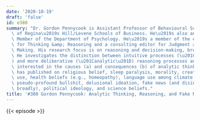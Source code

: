 ```yaml
---
date: '2020-10-19'
draft: 'false'
id: e380
summary: "Dr. Gordon Pennycook is Assistant Professor of Behavioural Science at University\
  \ of Regina\u2019s Hill/Levene Schools of Business. He\u2019s also an Associate\
  \ Member of the Department of Psychology. He\u2019s a member of the editorial board\
  \ for Thinking &amp; Reasoning and a consulting editor for Judgment and Decision\
  \ Making. His research focus is on reasoning and decision-making, broadly defined.\
  \ He investigates the distinction between intuitive processes (\u201Cgut feelings\u201D\
  ) and more deliberative (\u201Canalytic\u201D) reasoning processes and is principally\
  \ interested in the causes (a) and consequences (b) of analytic thinking. Dr. Pennycook\
  \ has published on religious belief, sleep paralysis, morality, creativity, smartphone\
  \ use, health beliefs (e.g., homeopathy), language use among climate change deniers,\
  \ pseudo-profound bullshit, delusional ideation, fake news (and disinformation more\
  \ broadly), political ideology, and science beliefs."
title: '#380 Gordon Pennycook: Analytic Thinking, Reasoning, and Fake News'
---
```

{{< episode >}}
